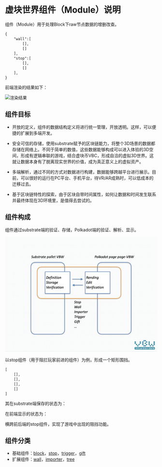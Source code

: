 # 虚块世界组件（Module）说明

组件（Module）用于处理Block下raw节点数据的增删改查。

```
{
	"wall":[
		[],
		[]
	],
	"stop":[
		[],
		[]
	],
}
```

前端渲染的结果如下：

![渲染结果]()



## 组件目标

* 开放的定义，组件的数据结构定义将进行统一管理，开放透明。这样，可以便捷的扩展到多端开发。

* 安全可信的存储，使用substrate赋予的区块链能力，将整个3D场景的数据都存储在网络上。不同于简单的数值，这些数据能够构成可以进入体验的3D空间，形成有逻辑串联的游戏，结合虚块币VBC，形成自洽的虚拟3D世界。这就让数据本身有了脱离现实世界的价值，成为真正意义上的虚拟资产。

* 多端解析，通过不同的方式对数据进行构建，数据能够跨越平台进行展示。目前，可以很好的运行在PC平台、手机平台，待VR/AR成熟时，可以低成本的迁移过去。

* 基于区块链特性的探索，由于区块自带时间属性，如何让数据和时间发生联系并最终体现在3D环境里，是值得去尝试的。

  

## 组件构成

组件通过substrate端的验证、存储，Polkadot端的验证、解析、显示。

![构成示意图](../static/module_en.jpg)

以stop组件（用于阻拦玩家前进的组件）为例，形成一个矩形围挡。

```
[
	[],
	[],
	[],
	[]
]
```

其在substrate端保存的状态为：

在前端显示的状态为：

横跨前后端的stop组件，实现了游戏中出现的阻挡功能。



## 组件分类

* 基础组件：[block](block.md)，[stop](stop.md)，[trigger](trigger.md)，[gift](gift.md)
* 扩展组件：[wall](wall.md)，[importer](importer.md)，[tree](tree.md)

